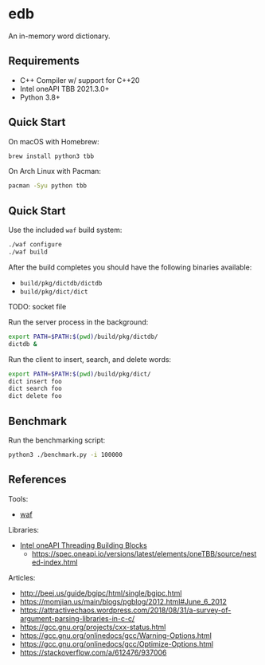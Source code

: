 # edb

An in-memory word dictionary.

## Requirements

* C++ Compiler w/ support for C++20
* Intel oneAPI TBB 2021.3.0+
* Python 3.8+

## Quick Start

On macOS with Homebrew:

```bash
brew install python3 tbb
```

On Arch Linux with Pacman:

```bash
pacman -Syu python tbb
```

## Quick Start

Use the included `waf` build system:

```bash
./waf configure
./waf build
```

After the build completes you should have the following binaries available:

* `build/pkg/dictdb/dictdb`
* `build/pkg/dict/dict`

TODO: socket file

Run the server process in the background:

```bash
export PATH=$PATH:$(pwd)/build/pkg/dictdb/
dictdb &
```

Run the client to insert, search, and delete words:

```bash
export PATH=$PATH:$(pwd)/build/pkg/dict/
dict insert foo
dict search foo
dict delete foo
```

## Benchmark

Run the benchmarking script:

```bash
python3 ./benchmark.py -i 100000
```

## References

Tools:

* [waf](https://waf.io/book/)

Libraries:

* [Intel oneAPI Threading Building Blocks](https://github.com/oneapi-src/oneTBB)
  * https://spec.oneapi.io/versions/latest/elements/oneTBB/source/nested-index.html

Articles:

* http://beej.us/guide/bgipc/html/single/bgipc.html
* https://momjian.us/main/blogs/pgblog/2012.html#June_6_2012
* https://attractivechaos.wordpress.com/2018/08/31/a-survey-of-argument-parsing-libraries-in-c-c/
* https://gcc.gnu.org/projects/cxx-status.html
* https://gcc.gnu.org/onlinedocs/gcc/Warning-Options.html
* https://gcc.gnu.org/onlinedocs/gcc/Optimize-Options.html
* https://stackoverflow.com/a/612476/937006
